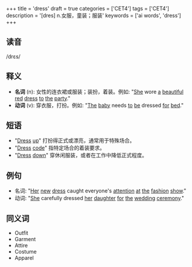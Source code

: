 +++
title = 'dress'
draft = true
categories = ['CET4']
tags = ['CET4']
description = '[dres] n.女服，童装；服装'
keywords = ['ai words', 'dress']
+++

## 读音
/drɛs/

## 释义
- **名词** (n): 女性的连衣裙或服装；装扮，着装。例如: "[She](/post/she/) wore [a](/post/a/) [beautiful](/post/beautiful/) [red](/post/red/) [dress](/post/dress/) [to](/post/to/) [the](/post/the/) [party](/post/party/)."
- **动词** (v): 穿衣服，打扮。例如: "[The](/post/the/) [baby](/post/baby/) needs [to](/post/to/) [be](/post/be/) dressed [for](/post/for/) [bed](/post/bed/)."

## 短语
- "[Dress](/post/dress/) [up](/post/up/)" 打扮得正式或漂亮，通常用于特殊场合。
- "[Dress](/post/dress/) [code](/post/code/)" 指特定场合的着装要求。
- "[Dress](/post/dress/) [down](/post/down/)" 穿休闲服装，或者在工作中降低正式程度。

## 例句
- 名词: "[Her](/post/her/) [new](/post/new/) [dress](/post/dress/) caught everyone's [attention](/post/attention/) [at](/post/at/) [the](/post/the/) [fashion](/post/fashion/) [show](/post/show/)."
- 动词: "[She](/post/she/) carefully dressed [her](/post/her/) [daughter](/post/daughter/) [for](/post/for/) [the](/post/the/) [wedding](/post/wedding/) [ceremony](/post/ceremony/)."

## 同义词
- Outfit
- Garment
- Attire
- Costume
- Apparel
